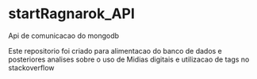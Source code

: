 # startRagnarok_API
Api de comunicacao do mongodb 

Este repositorio foi criado para alimentacao do banco de dados e posteriores analises sobre o uso de Midias digitais e utilizacao de tags no stackoverflow

